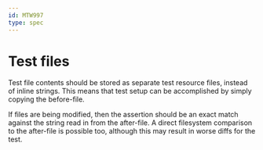 ```yaml
---
id: MTW997
type: spec
---
```


# Test files

Test file contents should be stored as separate test resource files, instead of inline strings. This means that test setup can be accomplished by simply copying the before-file.

If files are being modified, then the assertion should be an exact match against the string read in from the after-file. A direct filesystem comparison to the after-file is possible too, although this may result in worse diffs for the test.
